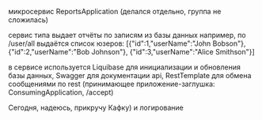 микросервис ReportsApplication
(делался отдельно, группа не сложилась)

сервис типа выдает отчёты по записям из базы данных 
например, по /user/all выдаётся список юзеров:
    [{"id":1,"userName":"John Bobson"},
     {"id":2,"userName":"Bob Johnson"},
     {"id":3,"userName":"Alice Smithson"}]

в сервисе используется Liquibase для инициализации и обновления базы данных,
Swagger для документации api, RestTemplate для обмена сообщениями по rest (принимающее приложение-заглушка: ConsumingApplication, /accept)


Сегодня, надеюсь, прикручу Кафку) и логирование
